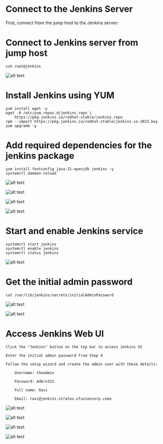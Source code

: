 # Connect to the Jenkins Server

First, connect from the jump host to the Jenkins server:

# Connect to Jenkins server from jump host
```
ssh root@jenkins
```
![alt text](image.png)

# Install Jenkins using YUM
```
yum install wget -y
wget -O /etc/yum.repos.d/jenkins.repo \
    https://pkg.jenkins.io/redhat-stable/jenkins.repo
rpm --import https://pkg.jenkins.io/redhat-stable/jenkins.io-2023.key
yum upgrade -y
```

# Add required dependencies for the jenkins package
```
yum install fontconfig java-21-openjdk jenkins -y
systemctl daemon-reload
```

![alt text](image-1.png)

![alt text](image-2.png)

![alt text](image-3.png)

![alt text](image-4.png)

# Start and enable Jenkins service

```
systemctl start jenkins
systemctl enable jenkins
systemctl status jenkins
```

![alt text](image-5.png)

# Get the initial admin password
```
cat /var/lib/jenkins/secrets/initialAdminPassword
```

![alt text](image-6.png)

![alt text](image-7.png)

# Access Jenkins Web UI

    Click the "Jenkins" button on the top bar to access Jenkins UI

    Enter the initial admin password from Step 4

    Follow the setup wizard and create the admin user with these details:

        Username: theadmin

        Password: Adm!n321

        Full name: Ravi

        Email: ravi@jenkins.stratos.xfusioncorp.coma

![alt text](image-8.png)

![alt text](image-9.png)

![alt text](image-10.png)

![alt text](image-11.png)
